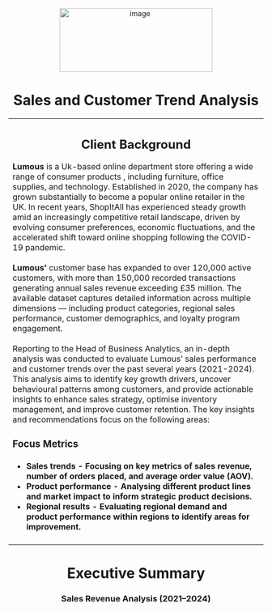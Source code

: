 <p align="center">
  <img width="302" height="126" alt="image" src="https://github.com/user-attachments/assets/437f4359-31f2-4342-87f6-4e132b164173" />
</p>

<h1 align="center">Sales and Customer Trend Analysis</h1>
<table align="center">
  <tr>
    <td width="1440">
      <h2 align="center">Client Background</h2>
      <body>
        <strong>Lumous</strong> is a Uk-based online department store offering a wide range of consumer products , including furniture, office supplies, and technology. Established in 2020, the company has grown substantially to become a popular online retailer in the UK. In recent years, ShopItAll has experienced steady growth amid an increasingly competitive retail landscape, driven by evolving consumer preferences, economic fluctuations, and the accelerated shift toward online shopping following the COVID-19 pandemic. <br>
        <br>
        <strong>Lumous'</strong> customer base has expanded to over 120,000 active customers, with more than 150,000 recorded transactions generating annual sales revenue exceeding £35 million. The available dataset captures detailed information across multiple dimensions — including product categories, regional sales performance, customer demographics, and loyalty program engagement. <br>
        <br>
        Reporting to the Head of Business Analytics, an in-depth analysis was conducted to evaluate Lumous’ sales performance and customer trends over the past several years (2021-2024). This analysis aims to identify key growth drivers, uncover behavioural patterns among customers, and provide actionable insights to enhance sales strategy, optimise inventory management, and improve customer retention. The key insights and recommendations focus on the following areas:
      </body>
      <h3>Focus Metrics</h3>
      <h4>
        <ul><li>Sales trends - Focusing on key metrics of sales revenue, number of orders placed, and average order value (AOV).</li>
          <li>Product performance - Analysing different product lines and market impact to inform strategic product decisions.</li>
          <li>Regional results - Evaluating regional demand and product performance within regions to identify areas for improvement.</li>
        </ul>
      </h4>
    </td>
  </tr>
</table>
<table align="center">
  <tr>
    <div width="920">
      <h1 align="center">Executive Summary</h1>
      <h3 align="center">Sales Revenue Analysis (2021–2024)</h3>
